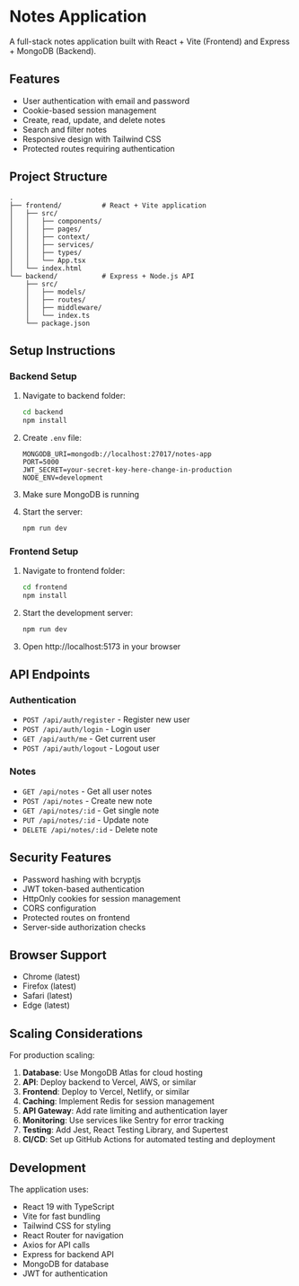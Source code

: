 # Notes Application

A full-stack notes application built with React + Vite (Frontend) and Express + MongoDB (Backend).

## Features

- User authentication with email and password
- Cookie-based session management
- Create, read, update, and delete notes
- Search and filter notes
- Responsive design with Tailwind CSS
- Protected routes requiring authentication

## Project Structure

```
.
├── frontend/          # React + Vite application
│   ├── src/
│   │   ├── components/
│   │   ├── pages/
│   │   ├── context/
│   │   ├── services/
│   │   ├── types/
│   │   └── App.tsx
│   └── index.html
└── backend/           # Express + Node.js API
    ├── src/
    │   ├── models/
    │   ├── routes/
    │   ├── middleware/
    │   └── index.ts
    └── package.json
```

## Setup Instructions

### Backend Setup

1. Navigate to backend folder:
   ```bash
   cd backend
   npm install
   ```

2. Create `.env` file:
   ```
   MONGODB_URI=mongodb://localhost:27017/notes-app
   PORT=5000
   JWT_SECRET=your-secret-key-here-change-in-production
   NODE_ENV=development
   ```

3. Make sure MongoDB is running

4. Start the server:
   ```bash
   npm run dev
   ```

### Frontend Setup

1. Navigate to frontend folder:
   ```bash
   cd frontend
   npm install
   ```

2. Start the development server:
   ```bash
   npm run dev
   ```

3. Open http://localhost:5173 in your browser

## API Endpoints

### Authentication
- `POST /api/auth/register` - Register new user
- `POST /api/auth/login` - Login user
- `GET /api/auth/me` - Get current user
- `POST /api/auth/logout` - Logout user

### Notes
- `GET /api/notes` - Get all user notes
- `POST /api/notes` - Create new note
- `GET /api/notes/:id` - Get single note
- `PUT /api/notes/:id` - Update note
- `DELETE /api/notes/:id` - Delete note

## Security Features

- Password hashing with bcryptjs
- JWT token-based authentication
- HttpOnly cookies for session management
- CORS configuration
- Protected routes on frontend
- Server-side authorization checks

## Browser Support

- Chrome (latest)
- Firefox (latest)
- Safari (latest)
- Edge (latest)

## Scaling Considerations

For production scaling:

1. **Database**: Use MongoDB Atlas for cloud hosting
2. **API**: Deploy backend to Vercel, AWS, or similar
3. **Frontend**: Deploy to Vercel, Netlify, or similar
4. **Caching**: Implement Redis for session management
5. **API Gateway**: Add rate limiting and authentication layer
6. **Monitoring**: Use services like Sentry for error tracking
7. **Testing**: Add Jest, React Testing Library, and Supertest
8. **CI/CD**: Set up GitHub Actions for automated testing and deployment

## Development

The application uses:
- React 19 with TypeScript
- Vite for fast bundling
- Tailwind CSS for styling
- React Router for navigation
- Axios for API calls
- Express for backend API
- MongoDB for database
- JWT for authentication
